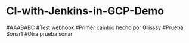 # CI-with-Jenkins-in-GCP-Demo
#AAABABC
#Test webhook
#Primer cambio hecho por Grisssy
#Prueba Sonar1
#Otra prueba sonar
